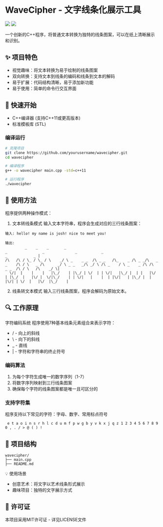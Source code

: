 # WaveCipher - 文字线条化展示工具
![](https://img.shields.io/badge/License-MIT-yellow.svg)
![](https://img.shields.io/badge/C++-17-blue.svg)

一个创新的C++程序，将普通文本转换为独特的线条图案，可以在纸上清晰展示和识别。

## ✨ 项目特色
- 视觉趣味：将文本转换为易于绘制的线条图案
- 双向转换：支持文本到线条的编码和线条到文本的解码
- 易于扩展：代码结构清晰，易于添加新功能
- 易于使用：简单的命令行交互界面

## 🚀 快速开始
- C++编译器 (支持C++11或更高版本)
- 标准模板库 (STL)

### 编译运行
```bash
# 克隆项目
git clone https://github.com/yourusername/wavecipher.git
cd wavecipher

# 编译程序
g++ -o wavecipher main.cpp -std=c++11

# 运行程序
./wavecipher
```
## 📖 使用方法
程序提供两种操作模式：

1. 文本转线条模式
输入文本字符串，程序会生成对应的三行线条图案：

```text
输入: hello! my name is josh! nice to meet you!

输出:
         _    _    _       _                                                    _                _              _           _                           _            _ |
/\   /\ / \_ / \_ / \    _/ \ _    _ _  /\ _ _   /\_    _ /\ _ _/\   _ _    /\ / \   _ /\      _/ \ _ _   _/\ _/ \ /\ _    / \ _    _ /\ /\    _ _  /\ / \   /\    _/ \|
  \/|  |    |    |   |\_/    | |\_/ | \/  | | \/|   |\_/ |  | |   |\/ | |\_/  |   |\/ |  \/|\_/    | | \/|   |    |  | |\/|   | |\_/ |  |  |\/| | \/  |   |\/  |\_/    |
```
2. 线条转文本模式
输入三行线条图案，程序会解码为原始文本。

## 🔍 工作原理
字符编码系统
程序使用7种基本线条元素组合来表示字符：

- / - 向上的斜线
- \ - 向下的斜线
- _ - 直线
- | - 字符和字符串的终止符号

### 编码算法
1. 为每个字符生成唯一的数字序列（1-7）
2. 将数字序列映射到三行线条图案
3. 确保每个字符的线条图案都是唯一且可区分的

### 支持字符集
程序支持以下常见的字符：字母、数字、常用标点符号

```text
 e t a o i n s r h l c d u m f p w g b y v k x j q z 1 2 3 4 5 6 7 8 9 0 , . / > @ ( ) !
```
## 📁 项目结构
```text
wavecipher/
├── main.cpp
├── README.md
```
💡 使用场景
- 创意艺术：将文字以艺术线条形式展示
- 趣味项目：独特的文字展示方式

## 📄 许可证
本项目采用MIT许可证 - 详见LICENSE文件
